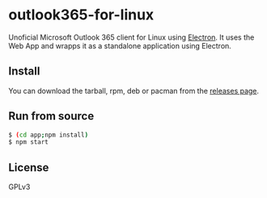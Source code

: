 # outlook365-for-linux

Unoficial Microsoft Outlook 365 client for Linux using [Electron](http://electron.atom.io/).
It uses the Web App and wrapps it as a standalone application using Electron.

## Install

You can download the tarball, rpm, deb or pacman from the [releases page](https://github.com/ivelkov/teams-for-linux/releases).

## Run from source

```bash
$ (cd app;npm install)
$ npm start
```

## License

GPLv3
